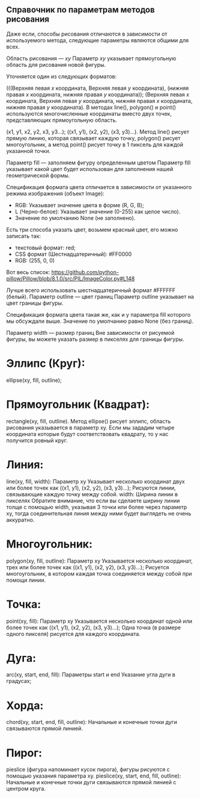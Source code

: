 ## Справочник по параметрам методов рисования
Даже если, способы рисования отличаются в зависимости от используемого метода, следующие параметры являются общими для всех.

Область рисования — *xy* 
Параметр *xy* указывает прямоугольную область для рисования новой фигуры.

Уточняется один из следующих форматов:

(((Верхняя левая *x* координата, Верхняя левая *y* координата), (нижняя правая *x* координата, нижняя правая *y* координата));
(Верхняя левая *x* координата, Верхняя левая *y* координата, нижняя правая *x* координата, нижняя правая *y* координата).
В методах line(), polygon() и point() используются многочисленные координаты вместо двух точек, представляющих прямоугольную область.

(x1, y1, x2, y2, x3, y3...);
((x1, y1), (x2, y2), (x3, y3)...).
Метод line() рисует прямую линию, которая связывает каждую точку, polygon() рисует многоугольник, а метод point() рисует точку в 1 пиксель для каждой указанной точки.

Параметр fill — заполняем фигуру определенным цветом
Параметр fill указывает какой цвет будет использован для заполнения нашей геометрической формы.

Спецификация формата цвета отличается в зависимости от указанного режима изображения (объект Image):

- RGB: Указывает значение цвета в форме (R, G, B);
- L (Черно-белое): Указывает значение (0-255) как целое число).
- Значение по умолчанию None (не заполнено).

Есть три способа указать цвет, возьмем красный цвет, его можно записать так:

- текстовый формат: red;
- CSS формат (Шестнадцатеричный): #FF0000
- RGB: (255, 0, 0)

 Вот весь список: https://github.com/python-pillow/Pillow/blob/8.1.0/src/PIL/ImageColor.py#L148

Лучше всего использовать шестнадцатеричный формат #FFFFFF (белый).
Параметр outline — цвет границ
Параметр outline указывает на цвет границы фигуры.

Спецификация формата цвета такая же, как и у параметра fill которого мы обсуждали выше. Значение по умолчанию равно None (без границ).

Параметр width — размер границ
Вне зависимости от рисуемой фигуры, вы можете указать размер в пикселях для границы фигуры.

# Эллипс (Круг):
ellipse(xy, fill, outline);
# Прямоугольник (Квадрат): 
rectangle(xy, fill, outline).
Метод ellipse() рисует эллипс, область рисования указывается в параметр xy. Если мы зададим четыре координата которые будут соответствовать квадрату, то у нас получится ровный круг.

# Линия: 
line(xy, fill, width):
Параметр xy
Указывает несколько координат двух или более точек как ((x1, y1), (x2, y2), (x3, y3)...);
Рисуются линии, связывающие каждую точку между собой.
width: Ширина линии в пикселях
Обратите внимание, что если вы сделаете ширину линии толще c помощью width, указывая 3 точки или более через параметр xy, тогда соединительная линия между ними будет выглядеть не очень аккуратно.
# Многоугольник:
polygon(xy, fill, outline):
Параметр xy
Указывается несколько координат, трех или более точек как ((x1, y1), (x2, y2), (x3, y3)...);
Рисуется многоугольник, в котором каждая точка соединяется между собой при помощи линии.
# Точка: 
point(xy, fill):
Параметр xy
Указывается несколько координат одной или более точек как ((x1, y1), (x2, y2), (x3, y3)...);
Одна точка (в размере одного пикселя) рисуется для каждого координата.
# Дуга: 
arc(xy, start, end, fill):
Параметры start и end
Указание угла дуги в градусах;
# Хорда:
chord(xy, start, end, fill, outline):
Начальные и конечные точки дуги связываются прямой линией.
# Пирог:
pieslice (фигура напоминает кусок пирога), фигуры рисуются с помощью указания параметра xy.
pieslice(xy, start, end, fill, outline):
Начальные и конечные точки дуги связываются прямой линией с центром круга.